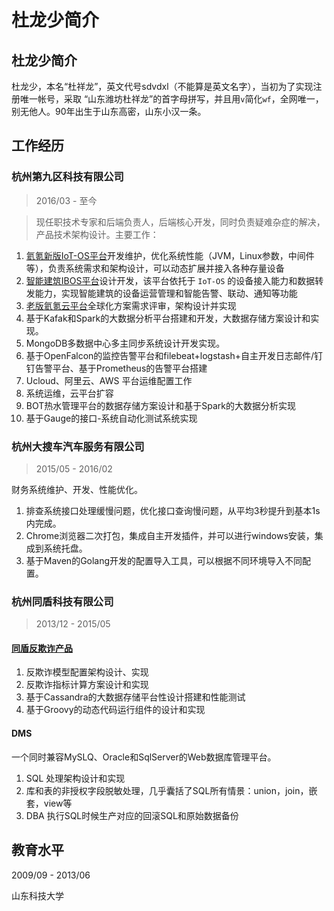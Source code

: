 

# 杜龙少简介

## 杜龙少简介

杜龙少，本名“杜祥龙”，英文代号sdvdxl（不能算是英文名字），当初为了实现注册唯一帐号，采取 “山东潍坊杜祥龙”的首字母拼写，并且用`v`简化`wf`，全网唯一，别无他人。90年出生于山东高密，山东小汉一条。

## 工作经历

### 杭州第九区科技有限公司

> 2016/03 - 至今

> 现任职技术专家和后端负责人，后端核心开发，同时负责疑难杂症的解决，产品技术架构设计。主要工作：

1. [氦氪新版IoT-OS平台](http://iotos-demo.hekr.me/)开发维护，优化系统性能（JVM，Linux参数，中间件等），负责系统需求和架构设计，可以动态扩展并接入各种存量设备
1. [智能建筑IBOS平台](http://112.17.116.161:8008/)设计开发，该平台依托于 `IoT-OS` 的设备接入能力和数据转发能力，实现智能建筑的设备运营管理和智能告警、联动、通知等功能
1. [老版氦氪云平台](https://console.hekr.me/)全球化方案需求评审，架构设计并实现
1. 基于Kafak和Spark的大数据分析平台搭建和开发，大数据存储方案设计和实现。
1. MongoDB多数据中心多主同步系统设计开发实现。
1. 基于OpenFalcon的监控告警平台和filebeat+logstash+自主开发日志邮件/钉钉告警平台、基于Prometheus的告警平台搭建
1. Ucloud、阿里云、AWS 平台运维配置工作
1. 系统运维，云平台扩容
1. BOT热水管理平台的数据存储方案设计和基于Spark的大数据分析实现
1. 基于Gauge的接口-系统自动化测试系统实现

### 杭州大搜车汽车服务有限公司

> 2015/05 - 2016/02

财务系统维护、开发、性能优化。

1. 排查系统接口处理缓慢问题，优化接口查询慢问题，从平均3秒提升到基本1s内完成。
1. Chrome浏览器二次打包，集成自主开发插件，并可以进行windows安装，集成到系统托盘。
1. 基于Maven的Golang开发的配置导入工具，可以根据不同环境导入不同配置。

### 杭州同盾科技有限公司

> 2013/12 - 2015/05

#### [同盾反欺诈产品](www.tongdun.cn)

1. 反欺诈模型配置架构设计、实现
1. 反欺诈指标计算方案设计和实现
1. 基于Cassandra的大数据存储平台性设计搭建和性能测试
1. 基于Groovy的动态代码运行组件的设计和实现

#### DMS

一个同时兼容MySLQ、Oracle和SqlServer的Web数据库管理平台。

1. SQL 处理架构设计和实现
1. 库和表的非授权字段脱敏处理，几乎囊括了SQL所有情景：union，join，嵌套，view等
1. DBA 执行SQL时候生产对应的回滚SQL和原始数据备份

## 教育水平

2009/09 - 2013/06

山东科技大学
